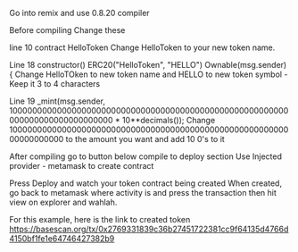 Go into remix and use 0.8.20 compiler

Before compiling Change these

line 10 contract HelloToken
Change HelloToken to your new token name.

Line 18 constructor() ERC20("HelloToken", "HELLO") Ownable(msg.sender) { 
Change HelloTOken to new token name and HELLO to new token symbol - Keep it 3 to 4 characters

Line 19 _mint(msg.sender, 100000000000000000000000000000000000000000000000000000000000000000000000000000 * 10**decimals());
Change 10000000000000000000000000000000000000000000000000000000000000000000 to the amount you want and add 10 0's to it

After compiling go to button below compile to deploy section
Use Injected provider - metamask to create contract

Press Deploy and watch your token contract being created
When created, go back to metamask where activity is and press the transaction then hit view on explorer and wahlah.

For this example, here is the link to created token
https://basescan.org/tx/0x2769331839c36b27451722381cc9f64135d4766d4150bf1fe1e64746427382b9
